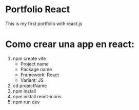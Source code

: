 # Portfolio React

This is my first portfolio with react.js

<!-- Clones de otros estudiantes:

- https://die-h-dev.vercel.app/twitter-home -->

# Como crear una app en react:

1. npm create vite
   - Project name
   - Package name
   - Framework: React
   - Variant: JS
2. cd projectName
3. npm install
4. npm install react-icons
5. npm run dev

